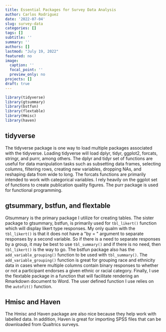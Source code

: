 ```yaml
---
title: Essential Packages for Survey Data Analysis
author: Carlos Rodriguez
date: '2022-07-04'
slug: survey-data
categories: []
tags: []
subtitle: ''
summary: ''
authors: []
lastmod: "July 19, 2022"
featured: no
image:
  caption: ''
  focal_point: ''
  preview_only: no
projects: []
draft: true
---
```



```r
library(tidyverse)
library(gtsummary)
library(bstfun)
library(flextable)
library(Hmisc)
library(haven)
```

## tidyverse

The tidyverse package is one way to load multiple packages associated with the tidyverse. Loading tidyverse will load dplyr, tidyr, ggplot2, forcats, stringr, and purrr, among others. The dplyr and tidyr set of functions are useful for data manipulation tasks such as subsetting data frames, selecting columns, filtering rows, creating new variables, dropping NAs, and reshaping data from wide to long. The forcats functions are primarily intended to work with categorical variables. I rely heavily on the ggplot set of functions to create publication quality figures. The purr package is used for functional programming.

## gtsummary, bstfun, and flextable

Gtsummary is the primary package I utilize for creating tables. The sister package to gtsummary, bstfun, is primarily used for `tbl_likert()` function which will display likert type responses. My only qualm with the `tbl_likert()` is that it does not have a "by = " argument to separate responses by a second variable. So if there is a need to separate responses by a group, it may be best to use `tbl_summary()` and if there is no need, then `tbl_likert()` is the way to go. The bstfun package also has the `add_variable_grouping()` function to be used with `tbl_summary()`. The `add_variable_grouping()` function is great for grouping race and ethnicity data in cases where multiple columns contain binary responses to whether or not a participant endorses a given ethnic or racial category. Finally, I use the flextable package in a function that will facilitate rendering an Rmarkdown document to Word. The user defined function I use relies on the `autofit()` function.

## Hmisc and Haven

The Hmisc and Haven package are also nice because they help work with labelled data. In addition, Haven is great for importing SPSS files that can be downloaded from Qualtrics surveys.
